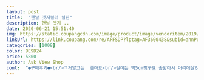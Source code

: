 ```yaml
---
layout: post 
title:  "핸날 엣지컬러 실핀" 
description: 핸날 엣지 ..
date: 2020-06-21 15:51:40 
img: https://static.coupangcdn.com/image/product/image/vendoritem/2019/04/23/4034400886/1d70fba0-8133-460b-a15b-990fdd758f40.jpg 
linkUrl: https://link.coupang.com/re/AFFSDP?lptag=AF3600438&subid=ahnPublicAsk&pageKey=145002332&itemId=420581940&vendorItemId=4034400886&traceid=V0-113-f6d4070107a2eeed 
categories: [1008] 
color: 9E9D24 
price: 5800 
author: Ask View Shop 
cont:  "●구매후기●<br/>그거말고는  좋아요<br/>길이는 딱5cm맞구요 좀얇아서 머리에잘있을까했는데 잘꽂혀있네요 검은색실핀은 도대체가 사다놓음 다어디가는지... <br/>이건색깔이좀튀니 덜 잃어버리지않을까요ㅋ<br/>다양한 색상의 머리핀으로 코로나19로 집순이로 지내면서도 소소한 재미와 즐거움 느낄 수 있었네요.<br/> 마스크 착용하고 귀가 아파서 머리핀으로 고정하니 훨씬 더 편안함을 느낄 수 있었어요.<br/><br/>보통  실핀보다  쬐끔  커요<br/>사용하고 추후에 다시 재구매 의사 있습니다.<br/><br/>사이즈가  작네요<br/>색상은 화면이랑  같구요<br/>잘못  시켰음<br/>전  좀  큰걸 원했는데  생각보다  작은걸<br/>" 
---
```

